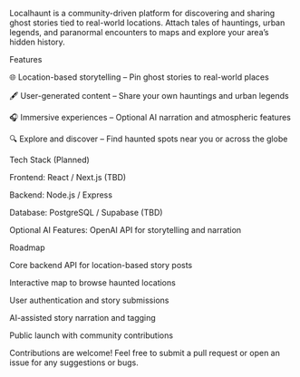 Localhaunt is a community-driven platform for discovering and sharing ghost stories tied to real-world locations. Attach tales of hauntings, urban legends, and paranormal encounters to maps and explore your area’s hidden history.

Features

🌐 Location-based storytelling – Pin ghost stories to real-world places

🖋 User-generated content – Share your own hauntings and urban legends

🎧 Immersive experiences – Optional AI narration and atmospheric features

🔍 Explore and discover – Find haunted spots near you or across the globe

Tech Stack (Planned)

Frontend: React / Next.js (TBD)

Backend: Node.js / Express

Database: PostgreSQL / Supabase (TBD)

Optional AI Features: OpenAI API for storytelling and narration

Roadmap

 Core backend API for location-based story posts

 Interactive map to browse haunted locations

 User authentication and story submissions

 AI-assisted story narration and tagging

 Public launch with community contributions

Contributions are welcome! Feel free to submit a pull request or open an issue for any suggestions or bugs.
